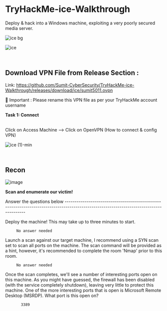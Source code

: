 # TryHackMe-ice-Walkthrough
Deploy &amp; hack into a Windows machine, exploiting a very poorly secured media server.

![ice bg](https://user-images.githubusercontent.com/120317751/230588239-c2b3596b-8fb5-460c-8556-2e9f9d72a5ae.png)


![ice](https://user-images.githubusercontent.com/120317751/230573629-a0156837-a602-42ed-ac27-d7dccee48dcc.jpg)


<br>

<h2>Download VPN File from Release Section :</h2>

Link: https://github.com/Sumit-CyberSecurity/TryHackMe-ice-Walkthrough/releases/download/ice/sumit5011.ovpn
 
 
 🔴 Important :  Please rename this VPN file as per your TryHackMe account username

<b>Task 1: Connect</b>
<br>
<br>

Click on Access Machine --> Click on OpenVPN (How to connect & config VPN)



![ice (1)-min](https://user-images.githubusercontent.com/120317751/230582828-2ae90b78-e403-45c7-a745-8c99c66e4f57.gif)

<br>

<b><H2>Recon</b></H2>




![image](https://user-images.githubusercontent.com/120317751/230583696-bf067667-dbad-44cc-a79a-ea0aa36ee73b.png)

<B>Scan and enumerate our victim!</B>

Answer the questions below ----------------------------------------------------------------------------------------------------------------------------------------


Deploy the machine! This may take up to three minutes to start.

         No answer needed
         
Launch a scan against our target machine, I recommend using a SYN scan set to scan all ports on the machine. The scan command will be provided as a hint, however, it's recommended to complete the room 'Nmap' prior to this room.  

         No answer needed
         

Once the scan completes, we'll see a number of interesting ports open on this machine. As you might have guessed, the firewall has been disabled (with the service completely shutdown), leaving very little to protect this machine. One of the more interesting ports that is open is Microsoft Remote Desktop (MSRDP). What port is this open on?

           3389











